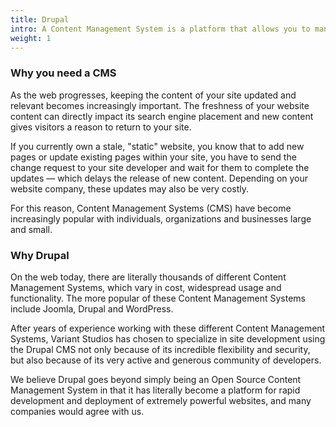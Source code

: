```yaml
---
title: Drupal
intro: A Content Management System is a platform that allows you to manage, edit and publish content in a consistently organized way without any special software or programming knowledge. While there are thousands of different content management systems that range in form, function and capability, Variant Studios specializes in website development using a CMS called Drupal. We have designed custom Drupal websites for small companies to large organizations throughout Fort Collins, Greeley and Denver, Colorado.
weight: 1
---
```


<article class="static-detail"><h3>Why you need a CMS</h3><div class="detail"><p>As the web progresses, keeping the content of your site updated and relevant becomes increasingly important. The freshness of your website content can directly impact its search engine placement and new content gives visitors a reason to return to your site.</p><p>If you currently own a stale, "static" website, you know that to add new pages or update existing pages within your site, you have to send the change request to your site developer and wait for them to complete the updates &mdash; which delays the release of new content. Depending on your website company, these updates may also be very costly.</p><p>For this reason, Content Management Systems (CMS) have become increasingly popular with individuals, organizations and businesses large and small.</p></div></article>

<article class="static-detail"><h3>Why Drupal</h3><div class="detail"><p>On the web today, there are literally thousands of different Content Management Systems, which vary in cost, widespread usage and functionality. The more popular of these Content Management Systems include Joomla, Drupal and WordPress.</p><p>After years of experience working with these different Content Management Systems, Variant Studios has chosen to specialize in site development using the Drupal CMS not only because of its incredible flexibility and security, but also because of its very active and generous community of developers.</p><p>We believe Drupal goes beyond simply being an Open Source Content Management System in that it has literally become a platform for rapid development and deployment of extremely powerful websites, and many companies would agree with us.</p></div></article>